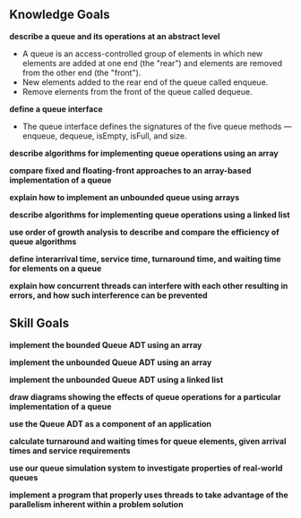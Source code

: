 ## Knowledge Goals

**describe a queue and its operations at an abstract level**

* A queue is an access-controlled group of elements in which new elements are added at one end (the "rear") and elements are removed from the other end (the "front").
* New elements added to the rear end of the queue called enqueue.
* Remove elements from the front of the queue called dequeue.

**define a queue interface**

* The queue interface defines the signatures of the five queue methods — enqueue, dequeue, isEmpty, isFull, and size.

**describe algorithms for implementing queue operations using an array**

**compare fixed and floating-front approaches to an array-based implementation of a queue**

**explain how to implement an unbounded queue using arrays**

**describe algorithms for implementing queue operations using a linked list**

**use order of growth analysis to describe and compare the efficiency of queue algorithms**

**define interarrival time, service time, turnaround time, and waiting time for elements on a queue**

**explain how concurrent threads can interfere with each other resulting in errors, and how such interference can be prevented**

## Skill Goals

**implement the bounded Queue ADT using an array**

**implement the unbounded Queue ADT using an array**

**implement the unbounded Queue ADT using a linked list**

**draw diagrams showing the effects of queue operations for a particular implementation of a queue**

**use the Queue ADT as a component of an application**

**calculate turnaround and waiting times for queue elements, given arrival times and service requirements**

**use our queue simulation system to investigate properties of real-world queues**

**implement a program that properly uses threads to take advantage of the parallelism inherent within a problem solution**

